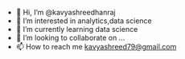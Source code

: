 - 👋 Hi, I’m @kavyashreedhanraj
- 👀 I’m interested in analytics,data science
- 🌱 I’m currently learning data science
- 💞️ I’m looking to collaborate on ...
- 📫 How to reach me kavyashreed79@gmail.com

<!---
kavyashreedhanraj/kavyashreedhanraj is a ✨ special ✨ repository because its `README.md` (this file) appears on your GitHub profile.
You can click the Preview link to take a look at your changes.
--->
